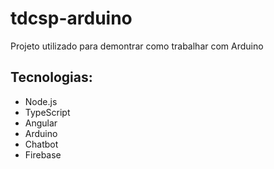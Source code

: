 # tdcsp-arduino

Projeto utilizado para demontrar como trabalhar com Arduino

## Tecnologias:

 * Node.js
 * TypeScript
 * Angular
 * Arduino
 * Chatbot
 * Firebase

